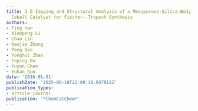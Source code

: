 ```yaml
---
title: 3 D Imaging and Structural Analysis of a Mesoporous-Silica-Body-Supported Eggshell
  Cobalt Catalyst for Fischer--Tropsch Synthesis
authors:
- Ting Han
- Xiaopeng Li
- Chao Lin
- Haojie Zhang
- Peng Gao
- Yonghui Zhao
- Fuping Du
- Yuyun Chen
- Yuhan Sun
date: '2016-01-01'
publishDate: '2025-06-18T22:08:10.647912Z'
publication_types:
- article-journal
publication: '*ChemCatChem*'
---
```

